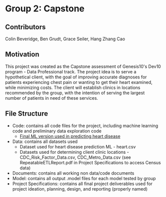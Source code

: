 # Group 2: Capstone

## Contributors
Colin Beveridge, Ben Grudt, Grace Seiler, Hang Zhang Cao

## Motivation
This project was created as the Capstone assessment of Genesis10's Dev10 program - Data Professional track.
The project idea is to serve a hypothetical client, with the goal of improving accurate diagnoses for patients experiencing chest pain or 
wanting to get their heart examined, while minimizing costs. The client will establish clinics in locations recommended by the group, with 
the intention of serving the largest number of patients in need of these services. 

## File Structure
* Code: contains all code files for the project, including machine learning code and preliminary data exploration code
  * [Final ML version used in predicting heart disease](https://github.com/gseiler7/Group-2-Capstone/blob/main/Code/Heart_ML_Improve.ipynb)
* Data: contains all datasets used
  * Dataset used for heart disease prediction ML - heart.csv
  * Datasets used for determining client clinic locations - CDC_Risk_Factor_Data.csv, CDC_Metro_Data.csv (see RepeatableETLReport.pdf in Project Specifications to access Census data)
* Documents: contains all working non data/code documents
* Model: contains all output .model files for each model tested by group
* Project Specifications: contains all final project deliverables used for project ideation, planning, design, and reporting (properly named)
